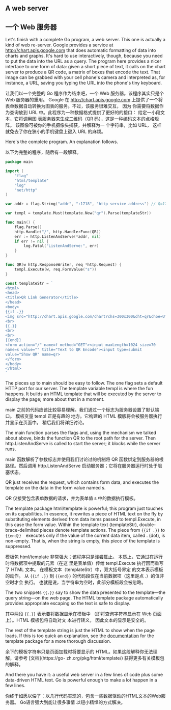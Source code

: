 ## A web server

## 一个 Web 服务器

Let's finish with a complete Go program, a web server. This one is actually a kind of web re-server. 
Google provides a service at http://chart.apis.google.com that does automatic formatting of data 
into charts and graphs. It's hard to use interactively, though, because you need to put the data 
into the URL as a query. The program here provides a nicer interface to one form of data: given a 
short piece of text, it calls on the chart server to produce a QR code, a matrix of boxes that 
encode the text. That image can be grabbed with your cell phone's camera and interpreted as, for 
instance, a URL, saving you typing the URL into the phone's tiny keyboard.

让我们以一个完整的 Go 程序作为结束吧，一个 Web 服务器。该程序其实只是个 Web 服务器的重用。 Google 在 
http://chart.apis.google.com 上提供了一个将表单数据自动转换为图表的服务。不过，该服务很难交互， 因为
你需要将数据作为查询放到 URL 中。此程序为一种数据格式提供了更好的的接口： 给定一小段文本，它将调用图
表服务器来生成二维码（QR 码），这是一种编码文本的点格矩阵。 该图像可被你的手机摄像头捕获，并解释为一
个字符串，比如 URL， 这样就免去了你在狭小的手机键盘上键入 URL 的麻烦。

Here's the complete program. An explanation follows.

以下为完整的程序，随后有一段解释。

```go
package main

import (
    "flag"
    "html/template"
    "log"
    "net/http"
)

var addr = flag.String("addr", ":1718", "http service address") // Q=17, R=18

var templ = template.Must(template.New("qr").Parse(templateStr))

func main() {
    flag.Parse()
    http.Handle("/", http.HandlerFunc(QR))
    err := http.ListenAndServe(*addr, nil)
    if err != nil {
        log.Fatal("ListenAndServe:", err)
    }
}

func QR(w http.ResponseWriter, req *http.Request) {
    templ.Execute(w, req.FormValue("s"))
}

const templateStr = `
<html>
<head>
<title>QR Link Generator</title>
</head>
<body>
{{if .}}
<img src="http://chart.apis.google.com/chart?chs=300x300&cht=qr&choe=UTF-8&chl={{.}}" />
<br>
{{.}}
<br>
<br>
{{end}}
<form action="/" name=f method="GET"><input maxLength=1024 size=70
name=s value="" title="Text to QR Encode"><input type=submit
value="Show QR" name=qr>
</form>
</body>
</html>
`
```
The pieces up to main should be easy to follow. The one flag sets a default HTTP port for our 
server. The template variable templ is where the fun happens. It builds an HTML template that will 
be executed by the server to display the page; more about that in a moment.

main 之前的代码应该比较容易理解。我们通过一个标志为服务器设置了默认端口。 模板变量 templ 正是有趣的
地方。它构建的 HTML 模版将会被服务器执行并显示在页面中。 稍后我们将详细讨论。

The main function parses the flags and, using the mechanism we talked about above, binds the 
function QR to the root path for the server. Then http.ListenAndServe is called to start the server; 
it blocks while the server runs.

main 函数解析了参数标志并使用我们讨论过的机制将 QR 函数绑定到服务器的根路径。然后调用 
http.ListenAndServe 启动服务器；它将在服务器运行时处于阻塞状态。

QR just receives the request, which contains form data, and executes the template on the data in the 
form value named s.

QR 仅接受包含表单数据的请求，并为表单值 s 中的数据执行模板。

The template package html/template is powerful; this program just touches on its capabilities. In 
essence, it rewrites a piece of HTML text on the fly by substituting elements derived from data 
items passed to templ.Execute, in this case the form value. Within the template text (templateStr), 
double-brace-delimited pieces denote template actions. The piece from `{{if .}}` to `{{end}} 
`executes only if the value of the current data item, called . (dot), is non-empty. That is, when 
the string is empty, this piece of the template is suppressed.

模板包 html/template 非常强大；该程序只是浅尝辄止。 本质上，它通过在运行时将数据项中提取的元素（在这
里是表单值）传给 templ.Execute 执行因而重写了 HTML 文本。 在模板文本（templateStr）中，双大括号界定
的文本表示模板的动作。 从 `{{if .}}` 到 `{{end}}` 的代码段仅在当前数据项（这里是点 .）的值非空时才会
执行。 也就是说，当字符串为空时，此部分模板段会被忽略。

The two snippets `{{.}}` say to show the data presented to the template—the query string—on the web 
page. The HTML template package automatically provides appropriate escaping so the text is safe to 
display.

其中两段 `{{.}}` 表示要将数据显示在模板中 （即将查询字符串显示在 Web 页面上）。HTML 模板包将自动对文
本进行转义， 因此文本的显示是安全的。

The rest of the template string is just the HTML to show when the page loads. If this is too quick 
an explanation, see the [documentation](https://go-zh.org/pkg/html/template/) for the template 
package for a more thorough discussion.

余下的模板字符串只是页面加载时将要显示的 HTML。如果这段解释你无法理解，请参考 [文档](https://go-
zh.org/pkg/html/template/) 获得更多有关模板包的解释。

And there you have it: a useful web server in a few lines of code plus some data-driven HTML text. 
Go is powerful enough to make a lot happen in a few lines.

你终于如愿以偿了：以几行代码实现的，包含一些数据驱动的HTML文本的Web服务器。 Go语言强大到能让很多事情
以短小精悍的方式解决。
